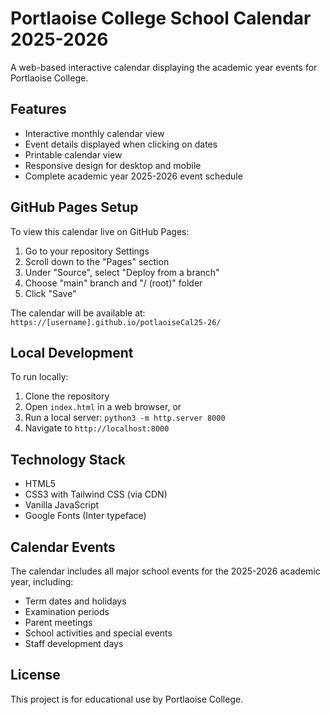 # Portlaoise College School Calendar 2025-2026

A web-based interactive calendar displaying the academic year events for Portlaoise College.

## Features

- Interactive monthly calendar view
- Event details displayed when clicking on dates
- Printable calendar view
- Responsive design for desktop and mobile
- Complete academic year 2025-2026 event schedule

## GitHub Pages Setup

To view this calendar live on GitHub Pages:

1. Go to your repository Settings
2. Scroll down to the "Pages" section
3. Under "Source", select "Deploy from a branch"
4. Choose "main" branch and "/ (root)" folder
5. Click "Save"

The calendar will be available at: `https://[username].github.io/potlaoiseCal25-26/`

## Local Development

To run locally:

1. Clone the repository
2. Open `index.html` in a web browser, or
3. Run a local server: `python3 -m http.server 8000`
4. Navigate to `http://localhost:8000`

## Technology Stack

- HTML5
- CSS3 with Tailwind CSS (via CDN)
- Vanilla JavaScript
- Google Fonts (Inter typeface)

## Calendar Events

The calendar includes all major school events for the 2025-2026 academic year, including:
- Term dates and holidays
- Examination periods
- Parent meetings
- School activities and special events
- Staff development days

## License

This project is for educational use by Portlaoise College.